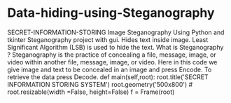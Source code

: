# Data-hiding-using-Steganography
SECRET-INFORMATION-STORING Image Steganography Using Python and tkinter Steganography project with gui. Hides text inside image. Least Significant Algorithm (LSB) is used to hide the text. What is Steganography ? Steganography is the practice of concealing a file, message, image, or video within another file, message, image, or video.
Here in this code we give image and text to be concealed in an image and press Encode. To retrieve the data press Decode. def main(self,root): root.title('SECRET INFORMATION STORING SYSTEM') root.geometry('500x800') # root.resizable(width =False, height=False) f = Frame(root)

